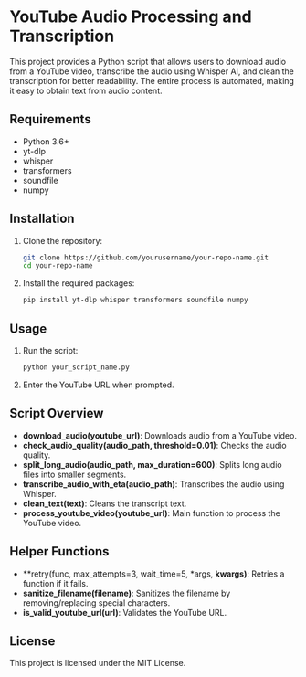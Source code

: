 # YouTube Audio Processing and Transcription

This project provides a Python script that allows users to download audio from a YouTube video, transcribe the audio using Whisper AI, and clean the transcription for better readability. The entire process is automated, making it easy to obtain text from audio content.

## Requirements

- Python 3.6+
- yt-dlp
- whisper
- transformers
- soundfile
- numpy

## Installation

1. Clone the repository:
    ```bash
    git clone https://github.com/yourusername/your-repo-name.git
    cd your-repo-name
    ```

2. Install the required packages:
    ```bash
    pip install yt-dlp whisper transformers soundfile numpy
    ```

## Usage

1. Run the script:
    ```bash
    python your_script_name.py
    ```

2. Enter the YouTube URL when prompted.

## Script Overview

- **download_audio(youtube_url)**: Downloads audio from a YouTube video.
- **check_audio_quality(audio_path, threshold=0.01)**: Checks the audio quality.
- **split_long_audio(audio_path, max_duration=600)**: Splits long audio files into smaller segments.
- **transcribe_audio_with_eta(audio_path)**: Transcribes the audio using Whisper.
- **clean_text(text)**: Cleans the transcript text.
- **process_youtube_video(youtube_url)**: Main function to process the YouTube video.

## Helper Functions

- **retry(func, max_attempts=3, wait_time=5, *args, **kwargs)**: Retries a function if it fails.
- **sanitize_filename(filename)**: Sanitizes the filename by removing/replacing special characters.
- **is_valid_youtube_url(url)**: Validates the YouTube URL.
## License
This project is licensed under the MIT License.



